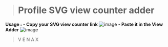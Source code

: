 > # Profile SVG view counter adder
**Usage :**
**- Copy your SVG view counter link**
![image](https://user-images.githubusercontent.com/81310818/123548714-43428100-d766-11eb-9b95-9b85aebf0e62.png)
**- Paste it in the View Adder**
![image](https://user-images.githubusercontent.com/81310818/123548761-771da680-d766-11eb-8d67-2551f48ed68c.png)
> V E N A X
